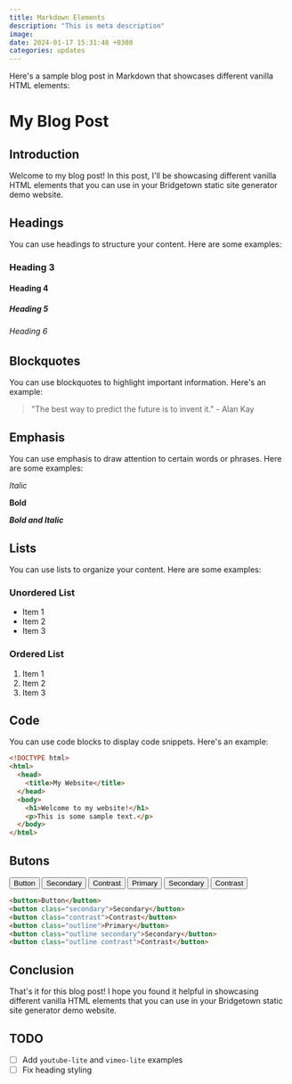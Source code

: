 ```yaml
---
title: Markdown Elements
description: "This is meta description"
image:
date: 2024-01-17 15:31:48 +0300
categories: updates
---
```


Here's a sample blog post in Markdown that showcases different vanilla HTML elements:

# My Blog Post

## Introduction

Welcome to my blog post! In this post, I'll be showcasing different vanilla HTML elements that you can use in your Bridgetown static site generator demo website.

## Headings

You can use headings to structure your content. Here are some examples:

### Heading 3

#### Heading 4

##### Heading 5

###### Heading 6

## Blockquotes

You can use blockquotes to highlight important information. Here's an example:

> "The best way to predict the future is to invent it." - Alan Kay

## Emphasis

You can use emphasis to draw attention to certain words or phrases. Here are some examples:

_Italic_

**Bold**

**_Bold and Italic_**

## Lists

You can use lists to organize your content. Here are some examples:

### Unordered List

- Item 1
- Item 2
- Item 3

### Ordered List

1. Item 1
2. Item 2
3. Item 3

## Code

You can use code blocks to display code snippets. Here's an example:

```html
<!DOCTYPE html>
<html>
  <head>
    <title>My Website</title>
  </head>
  <body>
    <h1>Welcome to my website!</h1>
    <p>This is some sample text.</p>
  </body>
</html>
```

## Butons

<button>Button</button>
<button class="secondary">Secondary</button>
<button class="contrast">Contrast</button>
<button class="outline">Primary</button>
<button class="outline secondary">Secondary</button>
<button class="outline contrast">Contrast</button>

```html
<button>Button</button>
<button class="secondary">Secondary</button>
<button class="contrast">Contrast</button>
<button class="outline">Primary</button>
<button class="outline secondary">Secondary</button>
<button class="outline contrast">Contrast</button>
```

## Conclusion

That's it for this blog post! I hope you found it helpful in showcasing different vanilla HTML elements that you can use in your Bridgetown static site generator demo website.

## TODO

- [ ] Add `youtube-lite` and `vimeo-lite` examples
- [ ] Fix heading styling
